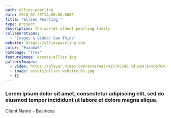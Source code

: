 ```yaml
---
path: ellies-pearling
date: 2020-02-25T14:00:00.000Z
title: "Ellies Pearling "
type: project
description: The worlds oldest pearling family
collaborations:
  - "Images & Video: Sam Thies"
website: https://elliespearling.com
color: "#aaa4a6"
homepage: "True"
featureImage: assets/ellies.jpg
galleryImages:
  - video: https://player.vimeo.com/external/425705595.hd.mp4?s=9bb70428eb39650bdcab363889a1809dee1beebc&profile_id=174
  - image: assets/ellies_website_01.jpg
  - {}
---
```

### Lorem ipsum dolor sit amet, consectetur adipiscing elit, sed do eiusmod tempor incididunt ut labore et dolore magna aliqua.

Client Name – Business
